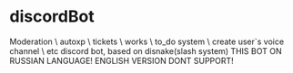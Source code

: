 # discordBot
Moderation \ autoxp \ tickets \ works \ to_do system \ create user`s voice channel \ etc discord bot, based on disnake(slash system)
THIS BOT ON RUSSIAN LANGUAGE! ENGLISH VERSION DONT SUPPORT!
